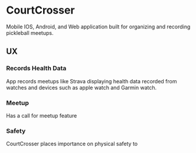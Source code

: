 # CourtCrosser
Mobile IOS, Android, and Web application built for organizing and recording pickleball meetups.

## UX
### Records Health Data
App records meetups like Strava displaying health data recorded from watches and devices such as apple watch and Garmin watch.

### Meetup
Has a call for meetup feature

### Safety
CourtCrosser places importance on physical safety to 
